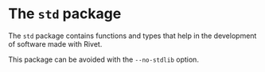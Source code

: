 # The `std` package

The `std` package contains functions and types that help in the development
of software made with Rivet.

This package can be avoided with the `--no-stdlib` option.
